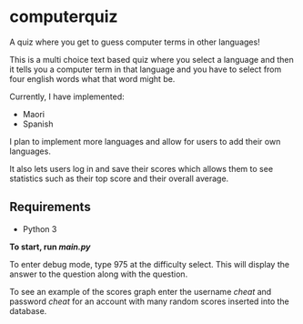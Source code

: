 # computerquiz
A quiz where you get to guess computer terms in other languages!

This is a multi choice text based quiz where you select a language and then it tells you a computer term in that language and you have to select from four english words what that word might be.

Currently, I have implemented:
<ul>
<li>Maori</li>
<li>Spanish</li>
</ul>

I plan to implement more languages and allow for users to add their own languages.

It also lets users log in and save their scores which allows them to see statistics such as their top score and their overall average.

<h2>Requirements</h2>
<ul>
<li>Python 3</li>
</ul>

<b>To start, run <span style="font-style:italic;">main.py</span></b>

To enter debug mode, type 975 at the difficulty select. This will display the answer to the question along with the question.

To see an example of the scores graph enter the username <i>cheat</i> and password <i>cheat</i> for an account with many random scores inserted into the database.